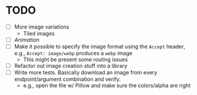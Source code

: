 # TODO

- [ ] More image variations
  - Tiled images
- [ ] _Animation_
- [ ] Make it possible to specify the image format using the `Accept` header, e.g., `Accept: image/webp` produces a `webp` image
  - This might be present some routing issues
- [ ] Refactor out image creation stuff into a library
- [ ] Write more tests. Basically download an image from every endpoint/argument combination and verify.
  - e.g., open the file w/ Pillow and make sure the colors/alpha are right
